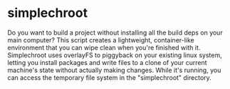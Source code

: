 # simplechroot
Do you want to build a project without installing all the build deps on your main computer?
This script creates a lightweight, container-like environment that you can wipe clean when you're
finished with it. Simplechroot uses overlayFS to piggyback on your existing linux system,
letting you install packages and write files to a clone of your current machine's state without
actually making changes. While it's running, you can access the temporary file system in the
"simplechroot" directory.
